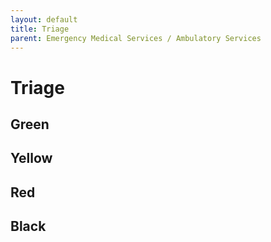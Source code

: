 ```yaml
---
layout: default
title: Triage
parent: Emergency Medical Services / Ambulatory Services
---
```


# Triage

## Green

## Yellow

## Red

## Black